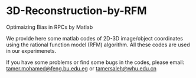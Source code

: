 # 3D-Reconstruction-by-RFM
Optimaizing Bias in RPCs by Matlab 

We provide here some matlab codes of 2D-3D image/object coordinates using the rational function model (RFM) algorithm. All these codes are used in our experimenets.


If you have some problems or find some bugs in the codes, please email: tamer.mohamed@feng.bu.edu.eg
or tamersaleh@whu.edu.cn 
